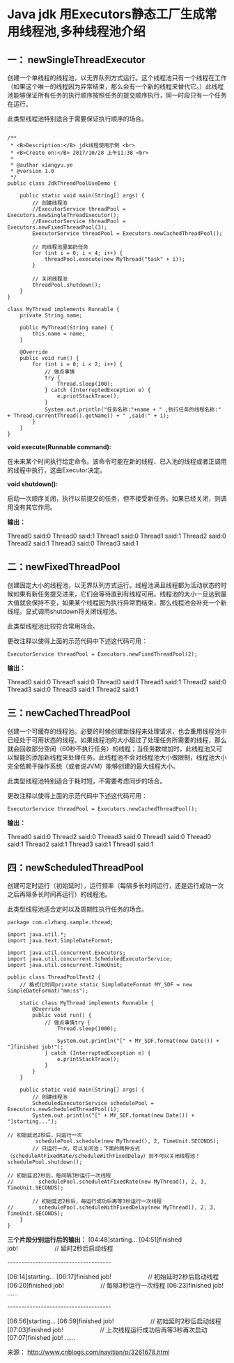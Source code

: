 # Java jdk 用Executors静态工厂生成常用线程池,多种线程池介绍

## **一： newSingleThreadExecutor**

创建一个单线程的线程池，以无界队列方式运行。这个线程池只有一个线程在工作（如果这个唯一的线程因为异常结束，那么会有一个新的线程来替代它。）此线程池能够保证所有任务的执行顺序按照任务的提交顺序执行，同一时段只有一个任务在运行。

此类型线程池特别适合于需要保证执行顺序的场合。



```

/**
 * <B>Description:</B> jdk线程使用示例 <br>
 * <B>Create on:</B> 2017/10/28 上午11:38 <br>
 *
 * @author xiangyu.ye
 * @version 1.0
 */
public class JdkThreadPoolUseDemo {

    public static void main(String[] args) {
        // 创建线程池
        //ExecutorService threadPool = Executors.newSingleThreadExecutor();
        //ExecutorService threadPool = Executors.newFixedThreadPool(3);
        ExecutorService threadPool = Executors.newCachedThreadPool();

        // 向线程池里面扔任务
        for (int i = 0; i < 4; i++) {
            threadPool.execute(new MyThread("task" + i));
        }

        // 关闭线程池
        threadPool.shutdown();
    }
}

class MyThread implements Runnable {
    private String name;

    public MyThread(String name) {
        this.name = name;
    }

    @Override
    public void run() {
        for (int i = 0; i < 2; i++) {
            // 做点事情
            try {
                Thread.sleep(100);
            } catch (InterruptedException e) {
                e.printStackTrace();
            }
            System.out.println("任务名称:"+name + " ,执行任务的线程名称:" + Thread.currentThread().getName() + " ,said:" + i);
        }
    }
}
```



**void execute(Runnable command):**

在未来某个时间执行给定命令。该命令可能在新的线程、已入池的线程或者正调用的线程中执行，这由Executor决定。

**void shutdown():**

启动一次顺序关闭，执行以前提交的任务，但不接受新任务。如果已经关闭，则调用没有其它作用。

**输出：**

Thread0 said:0
Thread0 said:1
Thread1 said:0
Thread1 said:1
Thread2 said:0
Thread2 said:1
Thread3 said:0
Thread3 said:1

## 二：**newFixedThreadPool**

创建固定大小的线程池，以无界队列方式运行。线程池满且线程都为活动状态的时候如果有新任务提交进来，它们会等待直到有线程可用。线程池的大小一旦达到最大值就会保持不变，如果某个线程因为执行异常而结束，那么线程池会补充一个新线程。显式调用shutdown将关闭线程池。

此类型线程池比较符合常用场合。

更改注释以使得上面的示范代码中下述这代码可用：

```
ExecutorService threadPool = Executors.newFixedThreadPool(2);
```

**输出：**

Thread0 said:0
Thread1 said:0
Thread0 said:1
Thread1 said:1
Thread2 said:0
Thread3 said:0
Thread3 said:1
Thread2 said:1

## **三：newCachedThreadPool**

创建一个可缓存的线程池。必要的时候创建新线程来处理请求，也会重用线程池中已经处于可用状态的线程。如果线程池的大小超过了处理任务所需要的线程，那么就会回收部分空闲（60秒不执行任务）的线程；当任务数增加时，此线程池又可以智能的添加新线程来处理任务。此线程池不会对线程池大小做限制，线程池大小完全依赖于操作系统（或者说JVM）能够创建的最大线程大小。

此类型线程池特别适合于耗时短，不需要考虑同步的场合。

更改注释以使得上面的示范代码中下述这代码可用：

```
ExecutorService threadPool = Executors.newCachedThreadPool();
```

**输出：**

Thread0 said:0
Thread2 said:0
Thread3 said:0
Thread1 said:0
Thread0 said:1
Thread2 said:1
Thread3 said:1
Thread1 said:1

## 四：**newScheduledThreadPool**

创建可定时运行（初始延时），运行频率（每隔多长时间运行，还是运行成功一次之后再隔多长时间再运行）的线程池。

此类型线程池适合定时以及周期性执行任务的场合。

```
package com.clzhang.sample.thread;

import java.util.*;
import java.text.SimpleDateFormat;

import java.util.concurrent.Executors;
import java.util.concurrent.ScheduledExecutorService;
import java.util.concurrent.TimeUnit;

public class ThreadPoolTest2 {
    // 格式化时间private static SimpleDateFormat MY_SDF = new SimpleDateFormat("mm:ss");

    static class MyThread implements Runnable {
        @Override
        public void run() {
            // 做点事情try {
                Thread.sleep(1000);

                System.out.println("[" + MY_SDF.format(new Date()) + "]finished job!");
            } catch (InterruptedException e) {
                e.printStackTrace();
            }
        }
    }

    public static void main(String[] args) {
        // 创建线程池
        ScheduledExecutorService schedulePool = Executors.newScheduledThreadPool(1);
        System.out.println("[" + MY_SDF.format(new Date()) + "]starting...");

// 初始延迟2秒后，只运行一次
         schedulePool.schedule(new MyThread(), 2, TimeUnit.SECONDS);
        // 只运行一次，可以关闭池；下面的两种方式（scheduleAtFixedRate/scheduleWithFixedDelay）则不可以关闭线程池！         schedulePool.shutdown();

// 初始延迟2秒后，每间隔3秒运行一次线程
//        schedulePool.scheduleAtFixedRate(new MyThread(), 2, 3, TimeUnit.SECONDS);

        // 初始延迟2秒后，每运行成功后再等3秒运行一次线程
//        schedulePool.scheduleWithFixedDelay(new MyThread(), 2, 3, TimeUnit.SECONDS);
    }
}
```



**三个片段分别运行后的输出：**
[04:48]starting...
[04:51]finished job!　　　　　　// 延时2秒后启动线程

\-------------------------------------

[06:14]starting...
[06:17]finished job!　　　　　　// 初始延时2秒后启动线程
[06:20]finished job!　　　　　　// 每隔3秒运行一次线程
[06:23]finished job!
......

\-------------------------------------

[06:56]starting...
[06:59]finished job!　　　　　　// 初始延时2秒后启动线程
[07:03]finished job!　　　　　　// 上次线程运行成功后再等3秒再次启动
[07:07]finished job!
......

来源： <http://www.cnblogs.com/nayitian/p/3261678.html>